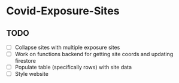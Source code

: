 # Covid-Exposure-Sites

## TODO

- [ ] Collapse sites with multiple exposure sites
- [ ] Work on functions backend for getting site coords and updating firestore
- [ ] Populate table (specifically rows) with site data
- [ ] Style website
